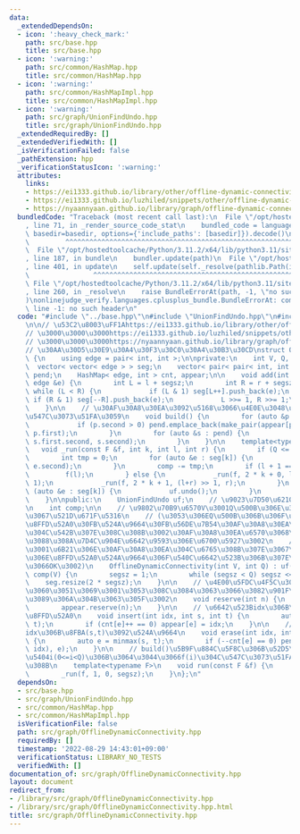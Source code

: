 ```yaml
---
data:
  _extendedDependsOn:
  - icon: ':heavy_check_mark:'
    path: src/base.hpp
    title: src/base.hpp
  - icon: ':warning:'
    path: src/common/HashMap.hpp
    title: src/common/HashMap.hpp
  - icon: ':warning:'
    path: src/common/HashMapImpl.hpp
    title: src/common/HashMapImpl.hpp
  - icon: ':warning:'
    path: src/graph/UnionFindUndo.hpp
    title: src/graph/UnionFindUndo.hpp
  _extendedRequiredBy: []
  _extendedVerifiedWith: []
  _isVerificationFailed: false
  _pathExtension: hpp
  _verificationStatusIcon: ':warning:'
  attributes:
    links:
    - https://ei1333.github.io/library/other/offline-dynamic-connectivity.cpp
    - https://ei1333.github.io/luzhiled/snippets/other/offline-dynamic-connectivity.html
    - https://nyaannyaan.github.io/library/graph/offline-dynamic-connectivity.hpp
  bundledCode: "Traceback (most recent call last):\n  File \"/opt/hostedtoolcache/Python/3.11.2/x64/lib/python3.11/site-packages/onlinejudge_verify/documentation/build.py\"\
    , line 71, in _render_source_code_stat\n    bundled_code = language.bundle(stat.path,\
    \ basedir=basedir, options={'include_paths': [basedir]}).decode()\n          \
    \         ^^^^^^^^^^^^^^^^^^^^^^^^^^^^^^^^^^^^^^^^^^^^^^^^^^^^^^^^^^^^^^^^^^^^^^^^^^^^^^^^^\n\
    \  File \"/opt/hostedtoolcache/Python/3.11.2/x64/lib/python3.11/site-packages/onlinejudge_verify/languages/cplusplus.py\"\
    , line 187, in bundle\n    bundler.update(path)\n  File \"/opt/hostedtoolcache/Python/3.11.2/x64/lib/python3.11/site-packages/onlinejudge_verify/languages/cplusplus_bundle.py\"\
    , line 401, in update\n    self.update(self._resolve(pathlib.Path(included), included_from=path))\n\
    \                ^^^^^^^^^^^^^^^^^^^^^^^^^^^^^^^^^^^^^^^^^^^^^^^^^^^^^^^^^\n \
    \ File \"/opt/hostedtoolcache/Python/3.11.2/x64/lib/python3.11/site-packages/onlinejudge_verify/languages/cplusplus_bundle.py\"\
    , line 260, in _resolve\n    raise BundleErrorAt(path, -1, \"no such header\"\
    )\nonlinejudge_verify.languages.cplusplus_bundle.BundleErrorAt: common/HashMap.hpp:\
    \ line -1: no such header\n"
  code: "#include \"../base.hpp\"\n#include \"UnionFindUndo.hpp\"\n#include \"common/HashMap.hpp\"\
    \n\n// \u53C2\u8003\uFF1Ahttps://ei1333.github.io/library/other/offline-dynamic-connectivity.cpp\n\
    // \u3000\u3000\u3000https://ei1333.github.io/luzhiled/snippets/other/offline-dynamic-connectivity.html\n\
    // \u3000\u3000\u3000https://nyaannyaan.github.io/library/graph/offline-dynamic-connectivity.hpp\n\
    // \u30AA\u30D5\u30E9\u30A4\u30F3\u30C0\u30A4\u30B3\u30CD\nstruct OfflineDynamicConnectivity\
    \ {\n    using edge = pair< int, int >;\n\nprivate:\n    int V, Q, segsz;\n  \
    \  vector< vector< edge > > seg;\n    vector< pair< pair< int, int >, edge > >\
    \ pend;\n    HashMap< edge, int > cnt, appear;\n\n    void add(int l, int r, const\
    \ edge &e) {\n        int L = l + segsz;\n        int R = r + segsz;\n       \
    \ while (L < R) {\n            if (L & 1) seg[L++].push_back(e);\n           \
    \ if (R & 1) seg[--R].push_back(e);\n            L >>= 1, R >>= 1;\n        }\n\
    \    }\n\n    // \u30AF\u30A8\u30EA\u3092\u5168\u3066\u4E0E\u3048\u305F\u5F8C\u306B\
    \u547C\u3073\u51FA\u3059\n    void build() {\n        for (auto &p : cnt) {\n\
    \            if (p.second > 0) pend.emplace_back(make_pair(appear[p.first], Q),\
    \ p.first);\n        }\n        for (auto &s : pend) {\n            add(s.first.first,\
    \ s.first.second, s.second);\n        }\n    }\n\n    template<typename F>\n \
    \   void _run(const F &f, int k, int l, int r) {\n        if (Q <= l) return;\n\
    \        int tmp = 0;\n        for (auto &e : seg[k]) {\n            tmp += uf.merge(e.first,\
    \ e.second);\n        }\n        comp -= tmp;\n        if (l + 1 == r) {\n   \
    \         f(l);\n        } else {\n            _run(f, 2 * k + 0, l, (l+r) >>\
    \ 1);\n            _run(f, 2 * k + 1, (l+r) >> 1, r);\n        }\n        for\
    \ (auto &e : seg[k]) {\n            uf.undo();\n        }\n        comp += tmp;\n\
    \    }\n\npublic:\n    UnionFindUndo uf;\n    // \u9023\u7D50\u6210\u5206\u6570\
    \n    int comp;\n\n    // \u9802\u70B9\u6570V\u3001Q\u500B\u306E\u30AF\u30A8\u30EA\
    \u3067\u521D\u671F\u5316\n    // (\u3053\u306EQ\u500B\u306B\u306F\u3001\u8FBA\u306E\
    \u8FFD\u52A0\u30FB\u524A\u9664\u30FB\u56DE\u7B54\u30AF\u30A8\u30EA\u5168\u3066\
    \u304C\u542B\u307E\u308C\u308B\u3002\u30AF\u30A8\u30EA\u6570\u3068\u8A00\u3046\
    \u3088\u308A\u7D4C\u904E\u6642\u9593\u306E\u6700\u5927\u3002\n    //  \u306A\u304A\
    \u3001\u6B21\u306E\u30AF\u30A8\u30EA\u304C\u6765\u308B\u307E\u3067\u306E\u8FBA\
    \u306E\u8FFD\u52A0\u524A\u9664\u306F\u540C\u6642\u523B\u306B\u307E\u3068\u3081\
    \u3066OK\u3002)\n    OfflineDynamicConnectivity(int V, int Q) : uf(V), V(V), Q(Q),\
    \ comp(V) {\n        segsz = 1;\n        while (segsz < Q) segsz <<= 1;\n    \
    \    seg.resize(2 * segsz);\n    }\n\n    // \u4E00\u5FDC\u4F5C\u3063\u305F\u3093\
    \u3060\u3051\u3069\u3001\u3053\u308C\u3084\u3063\u3066\u3082\u901F\u304F\u306A\
    \u3089\u306A\u304B\u3063\u305F\u3002\n    void reserve(int n) {\n        cnt.reserve(n);\n\
    \        appear.reserve(n);\n    }\n\n    // \u6642\u523Bidx\u306B\u8FBA(s,t)\u3092\
    \u8FFD\u52A0\n    void insert(int idx, int s, int t) {\n        auto e = minmax(s,\
    \ t);\n        if (cnt[e]++ == 0) appear[e] = idx;\n    }\n\n    // \u6642\u523B\
    idx\u306B\u8FBA(s,t)\u3092\u524A\u9664\n    void erase(int idx, int s, int t)\
    \ {\n        auto e = minmax(s, t);\n        if (--cnt[e] == 0) pend.emplace_back(make_pair(appear[e],\
    \ idx), e);\n    }\n\n    // build()\u5B9F\u884C\u5F8C\u306B\u52D5\u4F5C\u3001\
    \u5404i(0<=i<Q)\u306B\u3064\u3044\u3066f(i)\u304C\u547C\u3073\u51FA\u3055\u308C\
    \u308B\n    template<typename F>\n    void run(const F &f) {\n        build();\n\
    \        _run(f, 1, 0, segsz);\n    }\n};\n"
  dependsOn:
  - src/base.hpp
  - src/graph/UnionFindUndo.hpp
  - src/common/HashMap.hpp
  - src/common/HashMapImpl.hpp
  isVerificationFile: false
  path: src/graph/OfflineDynamicConnectivity.hpp
  requiredBy: []
  timestamp: '2022-08-29 14:43:01+09:00'
  verificationStatus: LIBRARY_NO_TESTS
  verifiedWith: []
documentation_of: src/graph/OfflineDynamicConnectivity.hpp
layout: document
redirect_from:
- /library/src/graph/OfflineDynamicConnectivity.hpp
- /library/src/graph/OfflineDynamicConnectivity.hpp.html
title: src/graph/OfflineDynamicConnectivity.hpp
---
```

